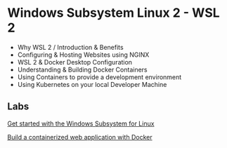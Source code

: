 # Windows Subsystem Linux 2 - WSL 2

- Why WSL 2 / Introduction & Benefits
- Configuring & Hosting Websites using NGINX
- WSL 2 & Docker Desktop Configuration
- Understanding & Building Docker Containers
-	Using Containers to provide a development environment
- Using Kubernetes on your local Developer Machine

## Labs

[Get started with the Windows Subsystem for Linux](https://docs.microsoft.com/en-us/learn/modules/get-started-with-windows-subsystem-for-linux/)

[Build a containerized web application with Docker](https://docs.microsoft.com/en-us/learn/modules/intro-to-containers/)
